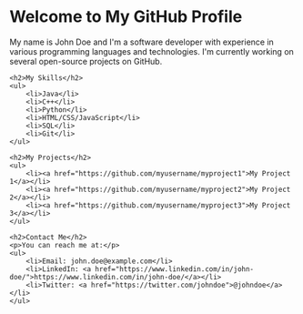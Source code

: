 <!DOCTYPE html>
<html lang="en">
<head>
    <meta charset="UTF-8">
    <meta name="viewport" content="width=device-width, initial-scale=1.0">
    <title>My GitHub Profile</title>
</head>
<body>
    <h1>Welcome to My GitHub Profile</h1>
    <p>My name is John Doe and I'm a software developer with experience in various programming languages and technologies. I'm currently working on several open-source projects on GitHub.</p>
    
    <h2>My Skills</h2>
    <ul>
        <li>Java</li>
        <li>C++</li>
        <li>Python</li>
        <li>HTML/CSS/JavaScript</li>
        <li>SQL</li>
        <li>Git</li>
    </ul>

    <h2>My Projects</h2>
    <ul>
        <li><a href="https://github.com/myusername/myproject1">My Project 1</a></li>
        <li><a href="https://github.com/myusername/myproject2">My Project 2</a></li>
        <li><a href="https://github.com/myusername/myproject3">My Project 3</a></li>
    </ul>

    <h2>Contact Me</h2>
    <p>You can reach me at:</p>
    <ul>
        <li>Email: john.doe@example.com</li>
        <li>LinkedIn: <a href="https://www.linkedin.com/in/john-doe/">https://www.linkedin.com/in/john-doe/</a></li>
        <li>Twitter: <a href="https://twitter.com/johndoe">@johndoe</a></li>
    </ul>
</body>
</html>
